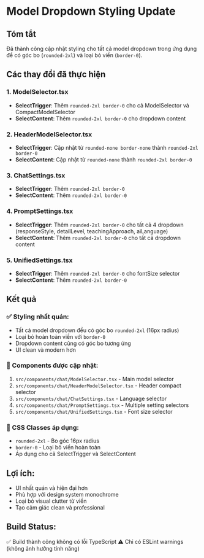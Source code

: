 # Model Dropdown Styling Update

## Tóm tắt
Đã thành công cập nhật styling cho tất cả model dropdown trong ứng dụng để có góc bo (`rounded-2xl`) và loại bỏ viền (`border-0`).

## Các thay đổi đã thực hiện

### 1. ModelSelector.tsx
- **SelectTrigger**: Thêm `rounded-2xl border-0` cho cả ModelSelector và CompactModelSelector
- **SelectContent**: Thêm `rounded-2xl border-0` cho dropdown content

### 2. HeaderModelSelector.tsx
- **SelectTrigger**: Cập nhật từ `rounded-none border-none` thành `rounded-2xl border-0`
- **SelectContent**: Cập nhật từ `rounded-none` thành `rounded-2xl border-0`

### 3. ChatSettings.tsx
- **SelectTrigger**: Thêm `rounded-2xl border-0`
- **SelectContent**: Thêm `rounded-2xl border-0`

### 4. PromptSettings.tsx
- **SelectTrigger**: Thêm `rounded-2xl border-0` cho tất cả 4 dropdown (responseStyle, detailLevel, teachingApproach, aiLanguage)
- **SelectContent**: Thêm `rounded-2xl border-0` cho tất cả dropdown content

### 5. UnifiedSettings.tsx
- **SelectTrigger**: Thêm `rounded-2xl border-0` cho fontSize selector
- **SelectContent**: Thêm `rounded-2xl border-0`

## Kết quả

### ✅ Styling nhất quán:
- Tất cả model dropdown đều có góc bo `rounded-2xl` (16px radius)
- Loại bỏ hoàn toàn viền với `border-0`
- Dropdown content cũng có góc bo tương ứng
- UI clean và modern hơn

### 🎨 Components được cập nhật:
1. `src/components/chat/ModelSelector.tsx` - Main model selector
2. `src/components/chat/HeaderModelSelector.tsx` - Header compact selector  
3. `src/components/chat/ChatSettings.tsx` - Language selector
4. `src/components/chat/PromptSettings.tsx` - Multiple setting selectors
5. `src/components/chat/UnifiedSettings.tsx` - Font size selector

### 🔧 CSS Classes áp dụng:
- `rounded-2xl` - Bo góc 16px radius
- `border-0` - Loại bỏ viền hoàn toàn
- Áp dụng cho cả SelectTrigger và SelectContent

## Lợi ích:
- UI nhất quán và hiện đại hơn
- Phù hợp với design system monochrome
- Loại bỏ visual clutter từ viền
- Tạo cảm giác clean và professional

## Build Status:
✅ Build thành công không có lỗi TypeScript
⚠️ Chỉ có ESLint warnings (không ảnh hưởng tính năng)
